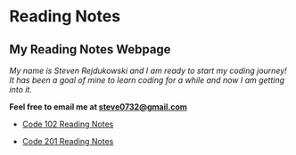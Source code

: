 # Reading Notes

## My Reading Notes Webpage

*My name is Steven Rejdukowski and I am ready to start my coding journey! It has been a goal of mine to learn coding for a while and now I am getting into it.*

**Feel free to email me at steve0732@gmail.com**

- [Code 102 Reading Notes](https://stevenrej.github.io/102notes/)

- [Code 201 Reading Notes](https://stevenrej.github.io/reading-notes/readingnotes201main)
